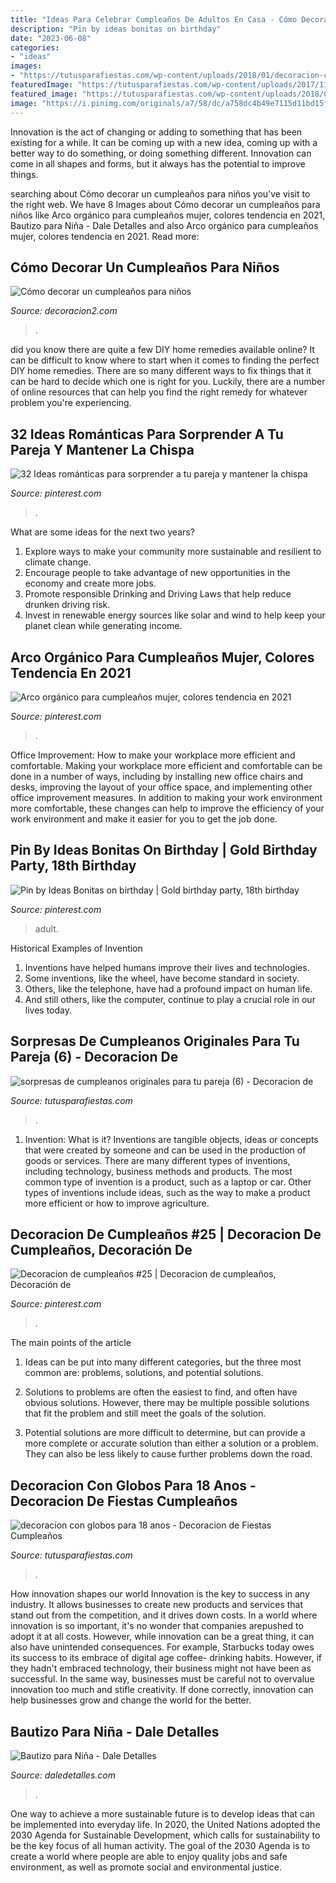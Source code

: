 ```yaml
---
title: "Ideas Para Celebrar Cumpleaños De Adultos En Casa - Cómo Decorar Un Cumpleaños Para Niños"
description: "Pin by ideas bonitas on birthday"
date: "2023-06-08"
categories:
- "ideas"
images:
- "https://tutusparafiestas.com/wp-content/uploads/2018/01/decoracion-con-globos-para-18-anos.jpg"
featuredImage: "https://tutusparafiestas.com/wp-content/uploads/2017/11/sorpresas-de-cumpleanos-originales-para-tu-pareja-6.jpg"
featured_image: "https://tutusparafiestas.com/wp-content/uploads/2018/01/decoracion-con-globos-para-18-anos.jpg"
image: "https://i.pinimg.com/originals/a7/58/dc/a758dc4b49e7115d11bd15f1a8876940.jpg"
---
```



Innovation is the act of changing or adding to something that has been existing for a while. It can be coming up with a new idea, coming up with a better way to do something, or doing something different. Innovation can come in all shapes and forms, but it always has the potential to improve things.

	

		
searching about Cómo decorar un cumpleaños para niños you've visit to the right web. We have 8 Images about Cómo decorar un cumpleaños para niños like Arco orgánico para cumpleaños mujer, colores tendencia en 2021, Bautizo para Niña - Dale Detalles and also Arco orgánico para cumpleaños mujer, colores tendencia en 2021. Read more:
		
    
## Cómo Decorar Un Cumpleaños Para Niños

<img loading=lazy src="https://decoracion2.com/imagenes/2015/03/cumpleanos-para-ninos1.jpg" onerror="this.onerror=null;this.src='https://tse2.mm.bing.net/th?id=OIP.t-kCBr_5srHlTwsTdQtKpQHaE7&amp;pid=15.1';" alt="Cómo decorar un cumpleaños para niños">

_Source: decoracion2.com_

>. 

	

did you know there are quite a few DIY home remedies available online?
It can be difficult to know where to start when it comes to finding the perfect DIY home remedies. There are so many different ways to fix things that it can be hard to decide which one is right for you. Luckily, there are a number of online resources that can help you find the right remedy for whatever problem you're experiencing.

    
## 32 Ideas Románticas Para Sorprender A Tu Pareja Y Mantener La Chispa

<img loading=lazy src="https://i.pinimg.com/736x/57/c7/4e/57c74e9b321eb3ccede929426e736bd7.jpg" onerror="this.onerror=null;this.src='https://tse3.mm.bing.net/th?id=OIP.-_KTkXszOqgnKRpt108xXAHaFh&amp;pid=15.1';" alt="32 Ideas románticas para sorprender a tu pareja y mantener la chispa">

_Source: pinterest.com_

>. 

	

What are some ideas for the next two years?
1. Explore ways to make your community more sustainable and resilient to climate change.
2. Encourage people to take advantage of new opportunities in the economy and create more jobs.
3. Promote responsible Drinking and Driving Laws that help reduce drunken driving risk.
4. Invest in renewable energy sources like solar and wind to help keep your planet clean while generating income.

    
## Arco Orgánico Para Cumpleaños Mujer, Colores Tendencia En 2021

<img loading=lazy src="https://i.pinimg.com/736x/56/13/09/56130901928baa59985905378175f1a0.jpg" onerror="this.onerror=null;this.src='https://tse3.mm.bing.net/th?id=OIP.VfpbKsgFzZvo27Blj7BTLAHaJ3&amp;pid=15.1';" alt="Arco orgánico para cumpleaños mujer, colores tendencia en 2021">

_Source: pinterest.com_

>. 

	

Office Improvement: How to make your workplace more efficient and comfortable.
Making your workplace more efficient and comfortable can be done in a number of ways, including by installing new office chairs and desks, improving the layout of your office space, and implementing other office improvement measures. In addition to making your work environment more comfortable, these changes can help to improve the efficiency of your work environment and make it easier for you to get the job done.

    
## Pin By Ideas Bonitas On Birthday | Gold Birthday Party, 18th Birthday

<img loading=lazy src="https://i.pinimg.com/originals/5c/b8/48/5cb848583bc26d060c7fc93d51365986.jpg" onerror="this.onerror=null;this.src='https://tse1.mm.bing.net/th?id=OIP.kC9rEmSQNfFXR45HBOygGAHaKI&amp;pid=15.1';" alt="Pin by Ideas Bonitas on birthday | Gold birthday party, 18th birthday">

_Source: pinterest.com_

>adult. 

	

Historical Examples of Invention
1. Inventions have helped humans improve their lives and technologies. 
2. Some inventions, like the wheel, have become standard in society. 
3. Others, like the telephone, have had a profound impact on human life. 
4. And still others, like the computer, continue to play a crucial role in our lives today.

    
## Sorpresas De Cumpleanos Originales Para Tu Pareja (6) - Decoracion De

<img loading=lazy src="https://tutusparafiestas.com/wp-content/uploads/2017/11/sorpresas-de-cumpleanos-originales-para-tu-pareja-6.jpg" onerror="this.onerror=null;this.src='https://tse3.mm.bing.net/th?id=OIP.at4SDHHBgBPQeG2zqZb3qwHaIA&amp;pid=15.1';" alt="sorpresas de cumpleanos originales para tu pareja (6) - Decoracion de">

_Source: tutusparafiestas.com_

>. 

	

1. Invention: What is it?
Inventions are tangible objects, ideas or concepts that were created by someone and can be used in the production of goods or services. There are many different types of inventions, including technology, business methods and products. The most common type of invention is a product, such as a laptop or car. Other types of inventions include ideas, such as the way to make a product more efficient or how to improve agriculture.

    
## Decoracion De Cumpleaños #25 | Decoracion De Cumpleaños, Decoración De

<img loading=lazy src="https://i.pinimg.com/originals/a7/58/dc/a758dc4b49e7115d11bd15f1a8876940.jpg" onerror="this.onerror=null;this.src='https://tse3.mm.bing.net/th?id=OIP.o7uXqzDP3yXQYiYgGFOSTAHaJ3&amp;pid=15.1';" alt="Decoracion de cumpleaños #25 | Decoracion de cumpleaños, Decoración de">

_Source: pinterest.com_

>. 

	

The main points of the article
1. Ideas can be put into many different categories, but the three most common are: problems, solutions, and potential solutions.
2. Solutions to problems are often the easiest to find, and often have obvious solutions. However, there may be multiple possible solutions that fit the problem and still meet the goals of the solution.

3. Potential solutions are more difficult to determine, but can provide a more complete or accurate solution than either a solution or a problem. They can also be less likely to cause further problems down the road.

    
## Decoracion Con Globos Para 18 Anos - Decoracion De Fiestas Cumpleaños

<img loading=lazy src="https://tutusparafiestas.com/wp-content/uploads/2018/01/decoracion-con-globos-para-18-anos.jpg" onerror="this.onerror=null;this.src='https://tse1.mm.bing.net/th?id=OIP.Tm3IvsUWjQ1p2CmHipzN4wHaMP&amp;pid=15.1';" alt="decoracion con globos para 18 anos - Decoracion de Fiestas Cumpleaños">

_Source: tutusparafiestas.com_

>. 

	

How innovation shapes our world
Innovation is the key to success in any industry. It allows businesses to create new products and services that stand out from the competition, and it drives down costs. In a world where innovation is so important, it's no wonder that companies arepushed to adopt it at all costs. However, while innovation can be a great thing, it can also have unintended consequences. For example, Starbucks today owes its success to its embrace of digital age coffee- drinking habits. However, if they hadn't embraced technology, their business might not have been as successful. In the same way, businesses must be careful not to overvalue innovation too much and stifle creativity. If done correctly, innovation can help businesses grow and change the world for the better.

    
## Bautizo Para Niña - Dale Detalles

<img loading=lazy src="https://i0.wp.com/www.daledetalles.com/wp-content/uploads/2016/02/18-1.jpg" onerror="this.onerror=null;this.src='https://tse3.mm.bing.net/th?id=OIP.l73qTfNq_ZDY9Hv0stNDYQHaFw&amp;pid=15.1';" alt="Bautizo para Niña - Dale Detalles">

_Source: daledetalles.com_

>. 

	

One way to achieve a more sustainable future is to develop ideas that can be implemented into everyday life. In 2020, the United Nations adopted the 2030 Agenda for Sustainable Development, which calls for sustainability to be the key focus of all human activity. The goal of the 2030 Agenda is to create a world where people are able to enjoy quality jobs and safe environment, as well as promote social and environmental justice.

